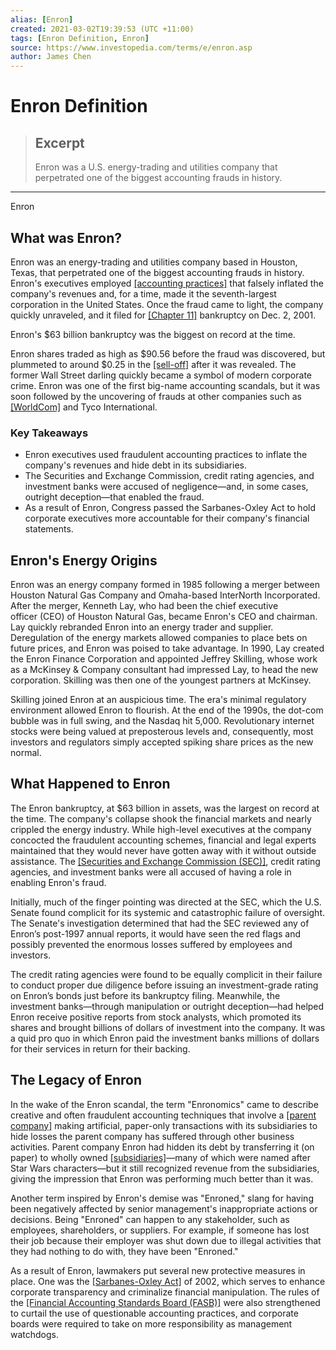 ```yaml
---
alias: [Enron]
created: 2021-03-02T19:39:53 (UTC +11:00)
tags: [Enron Definition, Enron]
source: https://www.investopedia.com/terms/e/enron.asp
author: James Chen
---
```


# Enron Definition

> ## Excerpt
> Enron was a U.S. energy-trading and utilities company that perpetrated one of the biggest accounting frauds in history.

---

Enron
## What was Enron?

Enron was an energy-trading and utilities company based in Houston, Texas, that perpetrated one of the biggest accounting frauds in history. Enron's executives employed [[accounting practices]](https://www.investopedia.com/terms/a/accounting-practice.asp) that falsely inflated the company's revenues and, for a time, made it the seventh-largest corporation in the United States. Once the fraud came to light, the company quickly unraveled, and it filed for [[Chapter 11]](https://www.investopedia.com/terms/c/chapter11.asp) bankruptcy on Dec. 2, 2001.

Enron's $63 billion bankruptcy was the biggest on record at the time.

Enron shares traded as high as $90.56 before the fraud was discovered, but plummeted to around $0.25 in the [[sell-off]](https://www.investopedia.com/terms/s/sell-off.asp) after it was revealed. The former Wall Street darling quickly became a symbol of modern corporate crime. Enron was one of the first big-name accounting scandals, but it was soon followed by the uncovering of frauds at other companies such as [[WorldCom]](https://www.investopedia.com/terms/w/worldcom.asp) and Tyco International.

### Key Takeaways

-   Enron executives used fraudulent accounting practices to inflate the company's revenues and hide debt in its subsidiaries.
-   The Securities and Exchange Commission, credit rating agencies, and investment banks were accused of negligence—and, in some cases, outright deception—that enabled the fraud.
-   As a result of Enron, Congress passed the Sarbanes-Oxley Act to hold corporate executives more accountable for their company's financial statements.

## Enron's Energy Origins

Enron was an energy company formed in 1985 following a merger between Houston Natural Gas Company and Omaha-based InterNorth Incorporated. After the merger, Kenneth Lay, who had been the chief executive officer (CEO) of Houston Natural Gas, became Enron's CEO and chairman. Lay quickly rebranded Enron into an energy trader and supplier. Deregulation of the energy markets allowed companies to place bets on future prices, and Enron was poised to take advantage. In 1990, Lay created the Enron Finance Corporation and appointed Jeffrey Skilling, whose work as a McKinsey & Company consultant had impressed Lay, to head the new corporation. Skilling was then one of the youngest partners at McKinsey. 

Skilling joined Enron at an auspicious time. The era's minimal regulatory environment allowed Enron to flourish. At the end of the 1990s, the dot-com bubble was in full swing, and the Nasdaq hit 5,000. Revolutionary internet stocks were being valued at preposterous levels and, consequently, most investors and regulators simply accepted spiking share prices as the new normal.

## What Happened to Enron

The Enron bankruptcy, at $63 billion in assets, was the largest on record at the time. The company's collapse shook the financial markets and nearly crippled the energy industry. While high-level executives at the company concocted the fraudulent accounting schemes, financial and legal experts maintained that they would never have gotten away with it without outside assistance. The [[Securities and Exchange Commission (SEC)]](https://www.investopedia.com/terms/s/sec.asp), credit rating agencies, and investment banks were all accused of having a role in enabling Enron's fraud.

Initially, much of the finger pointing was directed at the SEC, which the U.S. Senate found complicit for its systemic and catastrophic failure of oversight. The Senate's investigation determined that had the SEC reviewed any of Enron’s post-1997 annual reports, it would have seen the red flags and possibly prevented the enormous losses suffered by employees and investors.

The credit rating agencies were found to be equally complicit in their failure to conduct proper due diligence before issuing an investment-grade rating on Enron’s bonds just before its bankruptcy filing. Meanwhile, the investment banks—through manipulation or outright deception—had helped Enron receive positive reports from stock analysts, which promoted its shares and brought billions of dollars of investment into the company. It was a quid pro quo in which Enron paid the investment banks millions of dollars for their services in return for their backing.

## The Legacy of Enron

In the wake of the Enron scandal, the term "Enronomics" came to describe creative and often fraudulent accounting techniques that involve a [[parent company]](https://www.investopedia.com/terms/p/parentcompany.asp) making artificial, paper-only transactions with its subsidiaries to hide losses the parent company has suffered through other business activities. Parent company Enron had hidden its debt by transferring it (on paper) to wholly owned [[subsidiaries]](https://www.investopedia.com/terms/s/subsidiary.asp)—many of which were named after Star Wars characters—but it still recognized revenue from the subsidiaries, giving the impression that Enron was performing much better than it was.

Another term inspired by Enron's demise was "Enroned," slang for having been negatively affected by senior management's inappropriate actions or decisions. Being "Enroned" can happen to any stakeholder, such as employees, shareholders, or suppliers. For example, if someone has lost their job because their employer was shut down due to illegal activities that they had nothing to do with, they have been "Enroned."

As a result of Enron, lawmakers put several new protective measures in place. One was the [[Sarbanes-Oxley Act]](https://www.investopedia.com/terms/s/sarbanesoxleyact.asp) of 2002, which serves to enhance corporate transparency and criminalize financial manipulation. The rules of the [[Financial Accounting Standards Board (FASB)]](https://www.investopedia.com/terms/f/fasb.asp) were also strengthened to curtail the use of questionable accounting practices, and corporate boards were required to take on more responsibility as management watchdogs.
